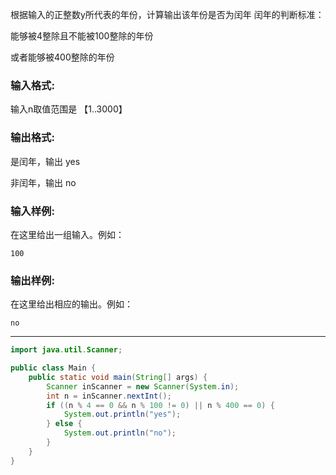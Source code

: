 根据输入的正整数y所代表的年份，计算输出该年份是否为闰年 闰年的判断标准：

能够被4整除且不能被100整除的年份

或者能够被400整除的年份

### 输入格式:

输入n取值范围是 【1..3000】

### 输出格式:

是闰年，输出 yes

非闰年，输出 no

### 输入样例:

在这里给出一组输入。例如：

```in
100
```

### 输出样例:

在这里给出相应的输出。例如：

```out
no
```

***

```java
import java.util.Scanner;

public class Main {
	public static void main(String[] args) {
		Scanner inScanner = new Scanner(System.in);
		int n = inScanner.nextInt();
		if ((n % 4 == 0 && n % 100 != 0) || n % 400 == 0) {
			System.out.println("yes");
		} else {
			System.out.println("no");
		}
	}
}
```

